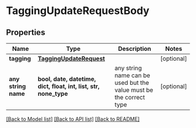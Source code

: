 # TaggingUpdateRequestBody


## Properties
Name | Type | Description | Notes
------------ | ------------- | ------------- | -------------
**tagging** | [**TaggingUpdateRequest**](TaggingUpdateRequest.md) |  | [optional] 
**any string name** | **bool, date, datetime, dict, float, int, list, str, none_type** | any string name can be used but the value must be the correct type | [optional]

[[Back to Model list]](../README.md#documentation-for-models) [[Back to API list]](../README.md#documentation-for-api-endpoints) [[Back to README]](../README.md)


